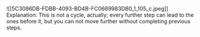![[5C3096DB-FDBB-4093-BD4B-FC0669983DB0_1_105_c.jpeg]]
Explanation:
	This is not a cycle, actually; every further step can lead to the ones before it, but you can not move further without completing previous steps.